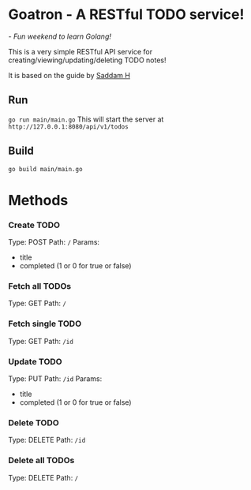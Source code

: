 # Goatron - A RESTful TODO service!
_- Fun weekend to learn Golang!_

This is a very simple RESTful API service for creating/viewing/updating/deleting TODO notes!

 It is based on the guide by [Saddam H](https://medium.com/@thedevsaddam/build-restful-api-service-in-golang-using-gin-gonic-framework-85b1a6e176f3#.acdv9nml1)

## Run
`go run main/main.go`
This will start the server at `http://127.0.0.1:8080/api/v1/todos`

## Build
`go build main/main.go`

# Methods
### Create TODO
Type: POST
Path: `/`
Params:
- title
- completed (1 or 0 for true or false)
### Fetch all TODOs
Type: GET
Path: `/`
### Fetch single TODO
Type: GET
Path: `/id`
### Update TODO
Type: PUT
Path: `/id`
Params:
- title
- completed (1 or 0 for true or false)
### Delete TODO
Type: DELETE
Path: `/id`
### Delete all TODOs
Type: DELETE
Path: `/`